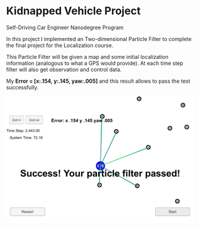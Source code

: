 # Kidnapped Vehicle Project
Self-Driving Car Engineer Nanodegree Program

In this project I implemented an Two-dimensional Particle Filter to complete the final project for the Localization course. 

This Particle Filter will be given a map and some initial localization information (analogous to what a GPS would provide). At each time step filter will also get observation and control data.

My **Error = [x:.154, y:.145, yaw:.005]** and this result allows to pass the test successfully. 

[//]: # (Image References)
[image1]: ./particle_pass.png

![alt text][image1]


